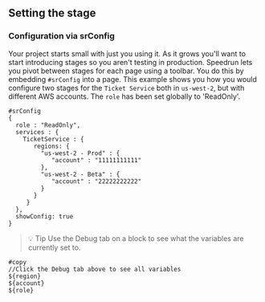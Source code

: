 ## Setting the stage

### Configuration via srConfig
Your project starts small with just you using it. As it grows you'll want to start introducing stages so you aren't testing in production.  Speedrun lets you pivot between stages for each page using a toolbar.  You do this by embedding `#srConfig` into a page.
This example shows you how you would configure two stages for the `Ticket Service` both in `us-west-2`, but with different AWS accounts.  The `role` has been set globally to 'ReadOnly'.

```
#srConfig
{
  role : "ReadOnly",
  services : {
    TicketService : {
       regions: {
         "us-west-2 - Prod" : {
            "account" : "11111111111"
         },
         "us-west-2 - Beta" : {
            "account" : "22222222222"
         }
       }
     }
  },
  showConfig: true
}
```

> 💡 Tip Use the Debug tab on a block to see what the variables are currently set to.

```
#copy
//Click the Debug tab above to see all variables
${region}
${account}
${role}
```
